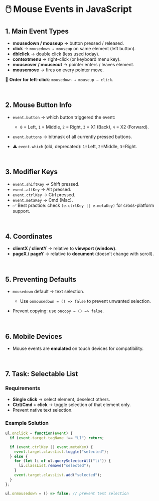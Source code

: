 
# 🖱️ Mouse Events in JavaScript

## 1. Main Event Types

* **mousedown / mouseup** → button pressed / released.
* **click** → `mousedown → mouseup` on same element (left button).
* **dblclick** → double click (less used today).
* **contextmenu** → right-click (or keyboard menu key).
* **mouseover / mouseout** → pointer enters / leaves element.
* **mousemove** → fires on every pointer move.

📌 **Order for left-click**: `mousedown → mouseup → click`.

<br>

## 2. Mouse Button Info

* `event.button` → which button triggered the event:

  * `0` = Left, `1` = Middle, `2` = Right, `3` = X1 (Back), `4` = X2 (Forward).
* `event.buttons` → bitmask of all currently pressed buttons.
* ⚠️ `event.which` (old, deprecated): `1`=Left, `2`=Middle, `3`=Right.

<br>

## 3. Modifier Keys

* `event.shiftKey` → Shift pressed.
* `event.altKey` → Alt pressed.
* `event.ctrlKey` → Ctrl pressed.
* `event.metaKey` → Cmd (Mac).
* ✅ Best practice: check `(e.ctrlKey || e.metaKey)` for cross-platform support.

<br>

## 4. Coordinates

* **clientX / clientY** → relative to **viewport (window)**.
* **pageX / pageY** → relative to **document** (doesn’t change with scroll).

<br>

## 5. Preventing Defaults

* `mousedown` default → text selection.

  * Use `onmousedown = () => false` to prevent unwanted selection.
* Prevent copying: use `oncopy = () => false`.

<br>

## 6. Mobile Devices

* Mouse events are **emulated** on touch devices for compatibility.

<br>

## 7. Task: Selectable List

### Requirements

* **Single click** → select element, deselect others.
* **Ctrl/Cmd + click** → toggle selection of that element only.
* Prevent native text selection.

### Example Solution

```js
ul.onclick = function(event) {
  if (event.target.tagName !== "LI") return;

  if (event.ctrlKey || event.metaKey) {
    event.target.classList.toggle("selected");
  } else {
    for (let li of ul.querySelectorAll("li")) {
      li.classList.remove("selected");
    }
    event.target.classList.add("selected");
  }
};

ul.onmousedown = () => false; // prevent text selection
```
